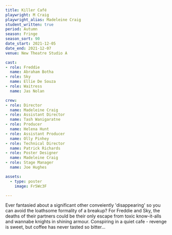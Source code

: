 ```yaml
---
title: Killer Café
playwright: M Craig
playwright_alias: Madeleine Craig 
student_written: true
period: Autumn
season: Fringe
season_sort: 90
date_start: 2021-12-05
date_end: 2021-12-07
venue: New Theatre Studio A

cast:
- role: Freddie
  name: Abraham Botha
- role: Sky
  name: Ellie De Souza
- role: Waitress
  name: Jas Nolan

crew:
- role: Director
  name: Madeleine Craig
- role: Assistant Director 
  name: Tash Wanigaratne
- role: Producer
  name: Helena Hunt
- role: Assistant Producer
  name: Olly Pinhey
- role: Technical Director 
  name: Patrick Richards
- role: Poster Designer 
  name: Madeleine Craig
- role: Stage Manager 
  name: Joe Hughes

assets:
  - type: poster
    image: Fr5Wc3F

---
```


Ever fantasied about a significant other conveiently 'disappearing' so you can avoid the loathsome formality of a breakup? For Freddie and Sky, the deaths of their partners could be their only escape from toxic know-it-alls and wannabe knights in shining armour. Conspiring in a quiet cafe - revenge is sweet, but coffee has never tasted so bitter...
